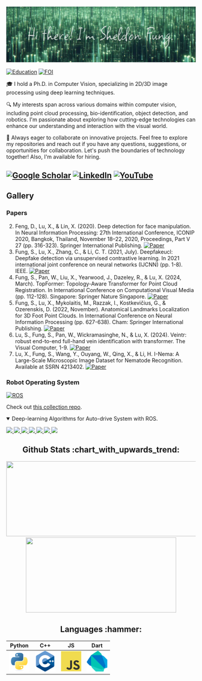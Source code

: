 
<p align="center">
  <a href="https://github.com/DenverCoder1">
    <img src="https://raw.githubusercontent.com/SheldonFung98/SheldonFung98/main/Banner.png" alt="Sheldon Fung" /></a>
</p>

[![Education](https://img.shields.io/badge/Education-Ph.D.-green.svg)](https://github.com/SheldonFung98)
[![FOI](https://img.shields.io/badge/Field-computer%20vision-red.svg)](https://github.com/SheldonFung98)


🎓 I hold a Ph.D. in Computer Vision, specializing in 2D/3D image processing using deep learning techniques.

🔍 My interests span across various domains within computer vision, including point cloud processing, bio-identification, object detection, and robotics. I'm passionate about exploring how cutting-edge technologies can enhance our understanding and interaction with the visual world.

🚀 Always eager to collaborate on innovative projects. Feel free to explore my repositories and reach out if you have any questions, suggestions, or opportunities for collaboration. Let's push the boundaries of technology together! Also, I'm available for hiring.

[![Google Scholar](https://img.shields.io/badge/Google%20Scholar-4285F4?style=for-the-badge&logo=google-scholar&logoColor=white)](https://scholar.google.com/citations?hl=en&user=Zjw1ttsAAAAJ)
[![LinkedIn](https://img.shields.io/badge/linkedin-%230077B5.svg?style=for-the-badge&logo=linkedin&logoColor=white)](https://www.linkedin.com/in/sheldon-fung-576a30288)
[![YouTube](https://img.shields.io/badge/YouTube-%23FF0000.svg?style=for-the-badge&logo=YouTube&logoColor=white)](https://www.youtube.com/channel/UCBrz-FB1Zjg7j16F8yC_wxA)
---
## Gallery
### Papers
2. Feng, D., Lu, X., & Lin, X. (2020). Deep detection for face manipulation. In Neural Information Processing: 27th International Conference, ICONIP 2020, Bangkok, Thailand, November 18–22, 2020, Proceedings, Part V 27 (pp. 316-323). Springer International Publishing. [![Paper](https://img.shields.io/badge/Link-Springer-green.svg)](https://link.springer.com/chapter/10.1007/978-3-030-63823-8_37)
1. Fung, S., Lu, X., Zhang, C., & Li, C. T. (2021, July). Deepfakeucl: Deepfake detection via unsupervised contrastive learning. In 2021 international joint conference on neural networks (IJCNN) (pp. 1-8). IEEE. [![Paper](https://img.shields.io/badge/Link-IEEE-green.svg)](https://ieeexplore.ieee.org/abstract/document/9534089/)
4. Fung, S., Pan, W., Liu, X., Yearwood, J., Dazeley, R., & Lu, X. (2024, March). TopFormer: Topology-Aware Transformer for Point Cloud Registration. In International Conference on Computational Visual Media (pp. 112-128). Singapore: Springer Nature Singapore. [![Paper](https://img.shields.io/badge/Link-Springer-green.svg)](https://link.springer.com/chapter/10.1007/978-981-97-2095-8_7)
6. Fung, S., Lu, X., Mykolaitis, M., Razzak, I., Kostkevičius, G., & Ozerenskis, D. (2022, November). Anatomical Landmarks Localization for 3D Foot Point Clouds. In International Conference on Neural Information Processing (pp. 627-638). Cham: Springer International Publishing. [![Paper](https://img.shields.io/badge/Link-Springer-green.svg)](https://link.springer.com/chapter/10.1007/978-3-031-30111-7_53)
5. Lu, S., Fung, S., Pan, W., Wickramasinghe, N., & Lu, X. (2024). Veintr: robust end-to-end full-hand vein identification with transformer. The Visual Computer, 1-9. [![Paper](https://img.shields.io/badge/Link-IEEE-green.svg)](https://link.springer.com/article/10.1007/s00371-024-03286-6)
3. Lu, X., Fung, S., Wang, Y., Ouyang, W., Qing, X., & Li, H. I-Nema: A Large-Scale Microscopic Image Dataset for Nematode Recognition. Available at SSRN 4213402. [![Paper](https://img.shields.io/badge/Link-SSRN-green.svg)](https://papers.ssrn.com/sol3/papers.cfm?abstract_id=4213402)


### Robot Operating System 
[![ROS](https://img.shields.io/badge/ros-%230A0FF9.svg?style=for-the-badge&logo=ros&logoColor=white)](https://www.ros.org/)

Check out [this collection repo](https://github.com/SheldonFung98/AutodriveROS).
<details open> 
  <summary>Deep-learning Algorithms for Auto-drive System with ROS.</summary>

  <p align="left">
    <a href="https://github.com/SheldonFung98/ObstacleDet">
      <img width=278 src="https://github-readme-stats.vercel.app/api/pin/?username=SheldonFung98&repo=ObstacleDet&show_owner=false&theme=gotham&show_icons=false" />
    </a>
    <a href="https://github.com/SheldonFung98/WallStalker-Lidar">
      <img width=278 src="https://github-readme-stats.vercel.app/api/pin/?username=SheldonFung98&repo=WallStalker-Lidar&show_owner=false&theme=gotham&show_icons=false" />
    </a>
    <a href="https://github.com/SheldonFung98/RoadSideTrack-PyTorch">
      <img width=278 src="https://github-readme-stats.vercel.app/api/pin/?username=SheldonFung98&repo=RoadSideTrack-PyTorch&show_owner=false&theme=gotham&show_icons=false" />
    </a>
    <a href="https://github.com/SheldonFung98/ParkingSlotDet">
      <img width=278 src="https://github-readme-stats.vercel.app/api/pin/?username=SheldonFung98&repo=ParkingSlotDet&show_owner=false&theme=gotham&show_icons=false" />
    </a>
    <a href="https://github.com/SheldonFung98/RTSP2ROS">
      <img width=278 src="https://github-readme-stats.vercel.app/api/pin/?username=SheldonFung98&repo=RTSP2ROS&show_owner=false&theme=gotham&show_icons=false" />
    </a>
    <a href="https://github.com/SheldonFung98/RoadSideTrack">
      <img width=278 src="https://github-readme-stats.vercel.app/api/pin/?username=SheldonFung98&repo=RoadSideTrack&show_owner=false&theme=gotham&show_icons=false" />
    </a>
    <a href="https://github.com/SheldonFung98/AprilTagNavr">
      <img width=278 src="https://github-readme-stats.vercel.app/api/pin/?username=SheldonFung98&repo=AprilTagNav&show_owner=false&theme=gotham&show_icons=false" />
    </a>
  </p>
</details>

<h2 align="center">
  Github Stats :chart_with_upwards_trend:
</h2>

<p align="center">
  <img width="600" height="200" src="https://github-readme-stats.vercel.app/api?username=SheldonFung98&show_icons=true&theme=gotham&include_all_commits=true">
  <img width="400" height="200" src="https://github-readme-stats.vercel.app/api/top-langs/?username=SheldonFung98&size_weight=0.15&count_weight=0.5&layout=donut&theme=gotham">
</p>

<h2 align="center">
  Languages :hammer:
</h2>

| Python | C++ | JS | Dart |
|----------|----------|----------|-----|
|  <img src="https://github.com/devicons/devicon/blob/master/icons/python/python-original.svg" title="Python"  alt="Python" width="55" height="55"/> |  <img src="https://github.com/devicons/devicon/blob/master/icons/cplusplus/cplusplus-original.svg" title="CPP"  alt="CPP" width="55" height="55"/> |  <img src="https://github.com/devicons/devicon/blob/master/icons/javascript/javascript-original.svg" title="JavaScript" alt="JavaScript" width="55" height="55"/> | <img src="https://github.com/devicons/devicon/blob/master/icons/dart/dart-original.svg" title="Dart" alt="Dart" width="55" height="55"/>|

